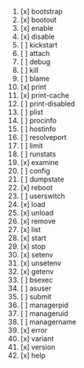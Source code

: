 1. [x] bootstrap
1. [x] bootout
1. [x] enable
1. [x] disable
1. [ ] kickstart
1. [ ] attach
1. [ ] debug
1. [ ] kill
1. [ ] blame
1. [x] print
1. [x] print-cache
1. [ ] print-disabled
1. [ ] plist
1. [ ] procinfo
1. [ ] hostinfo
1. [ ] resolveport
1. [ ] limit
1. [ ] runstats
1. [x] examine
1. [ ] config
1. [ ] dumpstate
1. [x] reboot
1. [ ] userswitch
1. [x] load
1. [x] unload
1. [x] remove
1. [x] list
1. [x] start
1. [x] stop
1. [x] setenv
1. [x] unsetenv
1. [x] getenv
1. [ ] bsexec
1. [ ] asuser
1. [ ] submit
1. [ ] managerpid
1. [ ] manageruid
1. [ ] managername
1. [x] error
1. [x] variant
1. [x] version
1. [x] help
